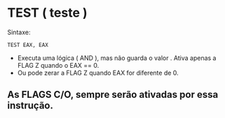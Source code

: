TEST ( teste )
===============

Sintaxe: 

	TEST EAX, EAX

- Executa uma lógica ( AND ), mas não guarda o valor . Ativa apenas a FLAG Z quando o EAX == 0. 
- Ou pode zerar a FLAG Z quando EAX for diferente de 0. 

## As FLAGS C/O, sempre serão ativadas por essa instrução.
